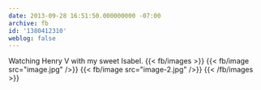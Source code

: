 ```yaml
---
date: 2013-09-28 16:51:50.000000000 -07:00
archive: fb
id: '1380412310'
weblog: false
---
```


Watching Henry V with my sweet Isabel.
{{< fb/images >}}
{{< fb/image src="image.jpg" />}}
{{< fb/image src="image-2.jpg" />}}
{{< /fb/images >}}
